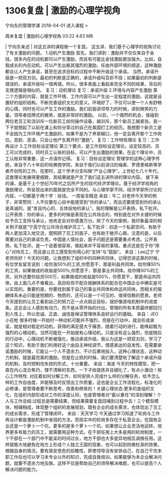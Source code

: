 # 1306复盘 | 激励的心理学视角


宁向东的管理学课
2018-04-01
进入课程 >

周末复盘 | 激励的心理学视角
03:22 4.63 MB

| 宁向东亲述 |
对这五讲的课程做一个复盘。
这五讲，我们基于心理学的视角讨论了有关激励的问题。
1.动机产生激励
首先，我们讲到：激励并不仅仅来自于金钱，很多内在的动机都可以产生激励，而且有可能比金钱激励更加强大。比如，自我成长的内在动机，可以产生出极其强烈的激励，任由外部环境的顺逆，这种激励都会让人产生承诺，甚至在追求目标的过程中不断升级这个承诺。
当然，承诺升级是一把双刃剑。最初的判断是正确的，承诺升级叫百折不挠；如果最初的判断是错误的，承诺升级叫一错再错。所以，很多表面上看起来完全不同的结果，背后的支撑逻辑是相似的。
复习：动机理论
复习：承诺升级
2.环境与内容产生激励
第二个方面的内容，就是工作环境、工作内容可以产生出一定程度的激励。这就是设置好的组织结构，不断完善组织文化的意义。环境好了，不仅可以使一个人有舒畅的心情，同时也可以产生工作的激励。我们前面讲领导力的时候，讲到微笑的力量。领导者招牌式的微笑，就是非常好的激励。
以前，一个偶然的机会，我碰到两位老员工轮流训斥一位新员工如何操作设备，越训斥，那个新员工越紧张。我一下子就想起了以前在课上和你分享过的自己在美国打工的经历。我想那个新员工是不会因为工作环境产生激励的，如果不是为了养家糊口，他一定会离开那个工作岗位。恶脸、恶语，只会让他产生离开的“激励”。
复习：工作特性理论
复习：工作再设计
3.工作目标设定理论
第三个要点，是工作目标设定理论。设定较高的、员工可以完成的，同时员工认账的目标，可以产生出激励的效果。在这个理论中，员工认账非常重要，这一点请你记得。
复习：目标设定理论
管理学的这种心理学传统，来自于八十年前的哈佛商学院，来自于我们以前讲过的梅奥、罗德里格斯等学者开创性的工作。在那时，这个学术分支叫做“产业心理学”。上世纪七八十年代，这套理论发展得更细致，其结果就是产生了我们这五讲所讲的理论内容。
接下来的课，是基于上个世纪70年代之后所产生的现代经济学理论。基于经济学视角的激励理论，所呈现出来的面貌是完全不同的。与心理学家不同，经济学家所讨论的内容，一切都基于两个字：给钱。
一周留言精选
来自：牛二
对老师今天举的例子，非常赞同：人不仅要在心目中能感受到“你的承认”，而且还要感受到你的承认是真诚的，是“发自内心的、五体投地的承认”。我的理解是公开表扬，私下批评。公开表扬：你的承认，更多的时候是表现在公共场合的，特别是在对外关键的时候给予员工支持与承认，他肯定会对你感激万分。除了今天的案例，我印象最深的相关例子就是“宁高宁在公共场合维护员工”。私下批评：创造一个私密空间，有助于两人更加深入地交流，既照顾了员工的面子，也有助于敞开心扉。注意的是，以后需要对自己的承诺负责。中国是人情社会，面子问题还是需要重点考虑。公开表扬，私下批评。是一个说着很容易，做起来并不容易的事情。重点还是在于你“用心”对待员工，而且是让员工感受到你用心的“支持”与“鼓励”。
来自：Lee辽宁
宁老师你好！今天的问题，让我想到了组织中的四种共同体，记得您讲这章的时候，有位学友留言说到：给你涨50%的工资,你愿意干，那是利益共同体。给你降50%的工资，如果做成的收益是500％,你愿意干，那是事业共同体。给你降50%的工资，另外还要你投资500万，如果做成的收益是500%，你愿意干，那是命运共同体。由上面几点不难看出，高目标但不配合报酬体系的配合在中国企业中确实是可以实现的。重要的是，你要找到属于自己的事业共同体和命运共同体。而相关的报酬体系未必只能是短期的、物质的，还可以是一个可见的、值得信赖的愿景。老师今天提到的让员工看到自己的努力正一点点趋近目标，就好像游戏机制中的进度条。这总会让人感到有动力，而不是从零开始的付出。管理的所有本质最终都回归到人性上，所以忠诚、正直、诚信是保证管理体系良好运行的基础。
来自：JEO小花枪
很多时候一开始时一种动机可能并不强烈，但是在行动中，就会形成承诺，就是相对稳定的动机，获得的满足感大于痛苦，随着行动的进行，能唤起极为强烈的心理动机，当然可能在一开始就有心理动机，只是没有这么强烈，但是随后的行动中，心理动机不断被强化，推动承诺升级。我认为这是一把双刃剑，学习了这个知识，有助于我们利用好这个由自主神经调节，情感表达的自发性。在需要承诺激励的时候，它能让一个人不遗余力、不计后果地投入，这种心理状态，这种动力机制，就是最完美的激励。但是在止损的时候，我们要清楚地了解这个承诺升级的机制，及时控制住失控的形式，十分重要。
来自：海波
今天的特性模型，把一直在内心混合焦灼，理不清晰的东西，一下子给提炼并且细化了，有点小激动！核心工作特性: 对应着如何分解工作，如何安排人完成什么样的分解任务，给予怎么样的工作自由度，并能够及时反馈出工作质量，这也是企业工作流程化，标准化的必修课，是管理者要不断思考，改善和修炼的！关键心理状态:更多的是组织文化，在组织内部形成对工作的深度认同，也是管理者对“委以重任”的深刻理解！个人与工作总结:过程总是需要结果，而结果需要复盘回哺到过程中去！三个模型模块，相辅相成，体现整个组织的发展规划，既有企业的成长需求，也体现出了员工的成长需求，形成了管理闭环。
来自：天天学习
今天通过学习知道了轮岗与工作再设计都是激励机制中省钱的方法，而现实中的轮岗多存在于私营企业。在国有企业还是一个萝卜一个坑，更多的是多个萝卜一个坑，如果想让企业灵活地运转，培养更多有能力的员工，就需要用这种方式。在干部任用上大多是用的轮岗制度，一个干部在一个部门中不能呆的时间过长，地方干部也大多是异地相互调换任用。这样就极大地避免在地方上形成个人独立王国的现象，也可以起到防微杜渐的效果。根据自身的情况，要有居安思危的前瞻性，即使领导没有安排自己，在自己干完本职工作后也可以学习本专业以外的知识，完成自我培训。如果能够为本企业解决问题，就要不遗余力地去做，这样不仅是帮助自己的领导解决难题，也可以提高个人解决问题的能力。